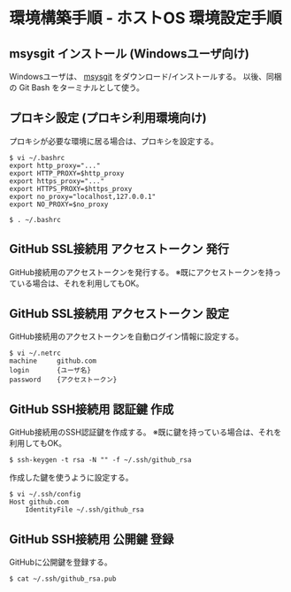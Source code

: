 環境構築手順 - ホストOS 環境設定手順
====================================


msysgit インストール (Windowsユーザ向け)
----------------------------------------

Windowsユーザは、 [msysgit](http://msysgit.github.io) をダウンロード/インストールする。
以後、同梱の Git Bash をターミナルとして使う。


プロキシ設定 (プロキシ利用環境向け)
-----------------------------------

プロキシが必要な環境に居る場合は、プロキシを設定する。

```
$ vi ~/.bashrc
export http_proxy="..."
export HTTP_PROXY=$http_proxy
export https_proxy="..."
export HTTPS_PROXY=$https_proxy
export no_proxy="localhost,127.0.0.1"
export NO_PROXY=$no_proxy

$ . ~/.bashrc
```


GitHub SSL接続用 アクセストークン 発行
--------------------------------------

GitHub接続用のアクセストークンを発行する。
※既にアクセストークンを持っている場合は、それを利用してもOK。


GitHub SSL接続用 アクセストークン 設定
--------------------------------------

GitHub接続用のアクセストークンを自動ログイン情報に設定する。

```
$ vi ~/.netrc
machine     github.com
login       {ユーザ名}
password    {アクセストークン}
```


GitHub SSH接続用 認証鍵 作成
----------------------------

GitHub接続用のSSH認証鍵を作成する。
※既に鍵を持っている場合は、それを利用してもOK。

```
$ ssh-keygen -t rsa -N "" -f ~/.ssh/github_rsa
```

作成した鍵を使うように設定する。

```
$ vi ~/.ssh/config
Host github.com
	IdentityFile ~/.ssh/github_rsa
```


GitHub SSH接続用 公開鍵 登録
----------------------------

GitHubに公開鍵を登録する。

```
$ cat ~/.ssh/github_rsa.pub
```
